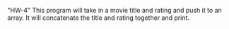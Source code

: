 "HW-4" 
This program will take in a movie title and rating and push it to an array. It will concatenate the title and rating together and print. 